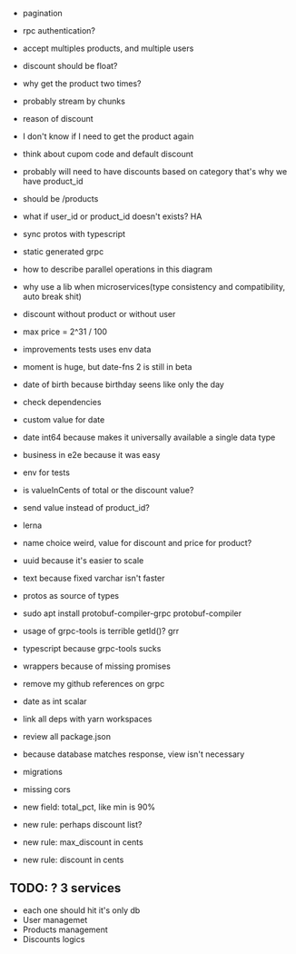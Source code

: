 - pagination
- rpc authentication?
- accept multiples products, and multiple users

- discount should be float?

- why get the product two times?
- probably stream by chunks
- reason of discount

- I don't know if I need to get the product again

- think about cupom code and default discount

- probably will need to have discounts based on category that's why we have product_id
- should be /products

- what if user_id or product_id doesn't exists? HA
- sync protos with typescript
- static generated grpc

- how to describe parallel operations in this diagram
- why use a lib when microservices(type consistency and compatibility, auto break shit)

- discount without product or without user

- max price = 2^31 / 100

- improvements tests uses env data

- moment is huge, but date-fns 2 is still in beta

- date of birth because birthday seens like only the day

- check dependencies
- custom value for date
- date int64 because makes it universally available a single data type
- business in e2e because it was easy
- env for tests
- is valueInCents of total or the discount value?
- send value instead of product_id?
- lerna

- name choice weird, value for discount and price for product?
- uuid because it's easier to scale
- text because fixed varchar isn't faster

- protos as source of types
- sudo apt install protobuf-compiler-grpc protobuf-compiler

- usage of grpc-tools is terrible getId()? grr
- typescript because grpc-tools sucks
- wrappers because of missing promises
- remove my github references on grpc
- date as int scalar

- link all deps with yarn workspaces
- review all package.json

- because database matches response, view isn't necessary

- migrations
- missing cors

- new field: total_pct, like min is 90%
- new rule: perhaps discount list?
- new rule: max_discount in cents
- new rule: discount in cents

## TODO: ? 3 services

- each one should hit it's only db
- User managemet
- Products management
- Discounts logics
